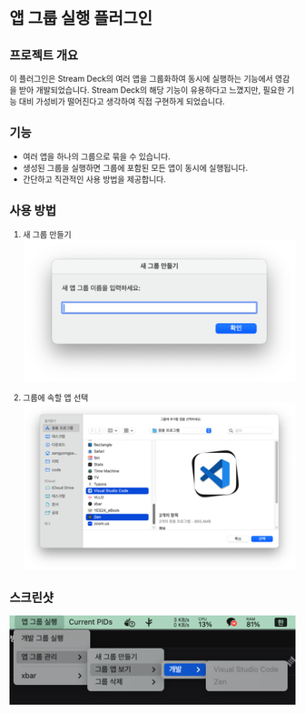 # 앱 그룹 실행 플러그인

## 프로젝트 개요

이 플러그인은 Stream Deck의 여러 앱을 그룹화하여 동시에 실행하는 기능에서 영감을 받아 개발되었습니다. Stream Deck의 해당 기능이 유용하다고 느꼈지만, 필요한 기능 대비 가성비가 떨어진다고 생각하여 직접 구현하게 되었습니다.

## 기능

*   여러 앱을 하나의 그룹으로 묶을 수 있습니다.
*   생성된 그룹을 실행하면 그룹에 포함된 모든 앱이 동시에 실행됩니다.
*   간단하고 직관적인 사용 방법을 제공합니다.

## 사용 방법
1. 새 그룹 만들기
![새 그룹 만들기](images/image.png)

2. 그룹에 속할 앱 선택
![그룹에 속할 앱 선택](images/image-1.png)

## 스크린샷
![그룹 앱 보기 화면](images/app-group-management.png)

